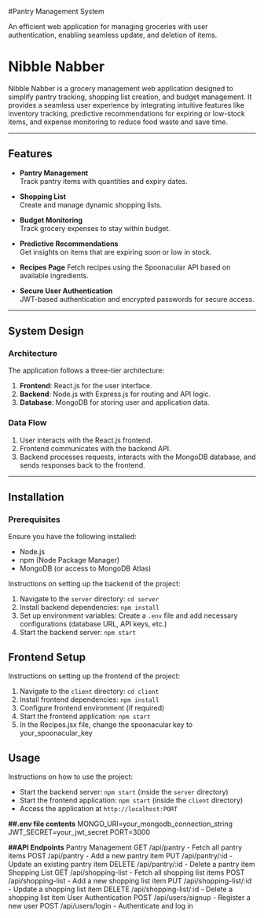 #Pantry Management System

An efficient web application for managing groceries with user authentication, enabling seamless update, and deletion of items.

# Nibble Nabber

Nibble Nabber is a grocery management web application designed to simplify pantry tracking, shopping list creation, and budget management. It provides a seamless user experience by integrating intuitive features like inventory tracking, predictive recommendations for expiring or low-stock items, and expense monitoring to reduce food waste and save time.

---

## Features

- **Pantry Management**  
  Track pantry items with quantities and expiry dates.
  
- **Shopping List**  
  Create and manage dynamic shopping lists.
  
- **Budget Monitoring**  
  Track grocery expenses to stay within budget.
  
- **Predictive Recommendations**  
  Get insights on items that are expiring soon or low in stock.

- **Recipes Page**
  Fetch recipes using the Spoonacular API based on available ingredients.
  
- **Secure User Authentication**  
  JWT-based authentication and encrypted passwords for secure access.

---

## System Design

### Architecture
The application follows a three-tier architecture:
1. **Frontend**: React.js for the user interface.
2. **Backend**: Node.js with Express.js for routing and API logic.
3. **Database**: MongoDB for storing user and application data.

### Data Flow
1. User interacts with the React.js frontend.
2. Frontend communicates with the backend API.
3. Backend processes requests, interacts with the MongoDB database, and sends responses back to the frontend.

---

## Installation

### Prerequisites
Ensure you have the following installed:
- Node.js
- npm (Node Package Manager)
- MongoDB (or access to MongoDB Atlas)



Instructions on setting up the backend of the project:

1. Navigate to the `server` directory: `cd server`
2. Install backend dependencies: `npm install`
3. Set up environment variables: Create a `.env` file and add necessary configurations (database URL, API keys, etc.)
4. Start the backend server: `npm start`

## Frontend Setup

Instructions on setting up the frontend of the project:

1. Navigate to the `client` directory: `cd client`
2. Install frontend dependencies: `npm install`
3. Configure frontend environment (if required)
4. Start the frontend application: `npm start`
5. In the Recipes.jsx file, change the spoonacular key to your_spoonacular_key

   
## Usage

Instructions on how to use the project:

- Start the backend server: `npm start` (inside the `server` directory)
- Start the frontend application: `npm start` (inside the `client` directory)
- Access the application at `http://localhost:PORT`


**##.env file contents**
MONGO_URI=your_mongodb_connection_string
JWT_SECRET=your_jwt_secret
PORT=3000


**##API Endpoints**
Pantry Management
GET /api/pantry - Fetch all pantry items
POST /api/pantry - Add a new pantry item
PUT /api/pantry/:id - Update an existing pantry item
DELETE /api/pantry/:id - Delete a pantry item
Shopping List
GET /api/shopping-list - Fetch all shopping list items
POST /api/shopping-list - Add a new shopping list item
PUT /api/shopping-list/:id - Update a shopping list item
DELETE /api/shopping-list/:id - Delete a shopping list item
User Authentication
POST /api/users/signup - Register a new user
POST /api/users/login - Authenticate and log in

